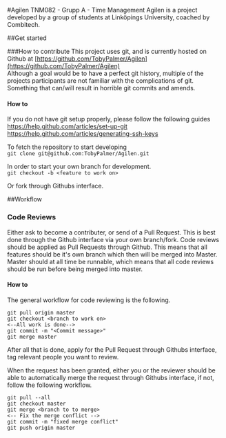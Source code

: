 #Agilen
TNM082 - Grupp A - Time Management
Agilen is a project developed by a group of students at Linköpings University, coached by Combitech.


##Get started


###How to contribute
This project uses git, and is currently hosted on Github at [https://github.com/TobyPalmer/Agilen](https://github.com/TobyPalmer/Agilen)  
Although a goal would be to have a perfect git history, multiple of the projects participants are not familiar with the complications of git. Something that can/will result in horrible git commits and amends.
#### How to

If you do not have git setup properly, please follow the following guides  
[https://help.github.com/articles/set-up-git  ](https://help.github.com/articles/set-up-git  )  
[https://help.github.com/articles/generating-ssh-keys  ](https://help.github.com/articles/generating-ssh-keys)



To fetch the repository to start developing  
```git clone git@github.com:TobyPalmer/Agilen.git```  

In order to start your own branch for development.  
```git checkout -b <feature to work on>```

Or fork through Githubs interface.

##Workflow

### Code Reviews
Either ask to become a contributer, or send of a Pull Request. This is best done through the Github interface via your own branch/fork.
Code reviews should be applied as Pull Requests through Github. This means that all features should be it's own branch which then will be merged into Master.  
Master should at all time be runnable, which means that all code reviews should be run before being merged into master.
#### How to
The general workflow for code reviewing is the following.

    git pull origin master
    git checkout <branch to work on>
    <--All work is done-->
    git commit -m "<Commit message>"
    git merge master

After all that is done, apply for the Pull Request through Githubs interface, tag relevant people you want to review.

When the request has been granted, either you or the reviewer should be able to automatically merge the request through Githubs interface, if not, follow the following workflow.

    git pull --all
    git checkout master
    git merge <branch to to merge>
    <-- Fix the merge conflict -->
    git commit -m "fixed merge conflict"
    git push origin master

